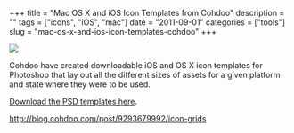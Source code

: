 +++
title = "Mac OS X and iOS Icon Templates from Cohdoo"
description = ""
tags = ["icons", "iOS", "mac"]
date = "2011-09-01"
categories = ["tools"]
slug = "mac-os-x-and-ios-icon-templates-cohdoo"
+++


<div class="tool-screenshot mb1"><a href="http://blog.cohdoo.com/post/9293679992/icon-grids"><img id='bluga-thumbnail-2729' class='bluga-thumbnail custom' src='http://media.konigi.com/bluga/
wt522ff7552cb24_custom.jpg'/></a></div><p>Cohdoo have created downloadable iOS and OS X icon templates for Photoshop that lay out all the different sizes of assets for a given platform and state where they were to be used.</p>

<p><a href="http://blog.cohdoo.com/post/9293679992/icon-grids">Download the PSD templates here</a>.</p>

  
<p><a href="http://blog.cohdoo.com/post/9293679992/icon-grids">http://blog.cohdoo.com/post/9293679992/icon-grids</a></p>
      

